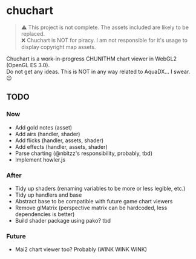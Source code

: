 # chuchart

> :warning: This project is not complete. The assets included are likely to be replaced.<br>
> :x: Chuchart is NOT for piracy. I am not responsible for it's usage to display copyright map assets.

Chuchart is a work-in-progress CHUNITHM chart viewer in WebGL2 (OpenGL ES 3.0).<br>
Do not get any ideas. This is NOT in any way related to AquaDX... I swear. :wink:

## TODO

### Now

- Add gold notes (asset)
- Add airs (handler, shader)
- Add flicks (handler, assets, shader)
- Add effects (handler, assets, shader)
- Parse charting (@nbitzz's responsibility, probably, tbd)
- Implement howler.js

### After

- Tidy up shaders (renaming variables to be more or less legible, etc.)
- Tidy up handlers and base
- Abstract base to be compatible with future game chart viewers
- Remove glMatrix (perspective matrix can be hardcoded, less dependencies is better)
- Build shader package using pako? tbd

### Future

- Mai2 chart viewer too? Probably (WINK WINK WINK)
